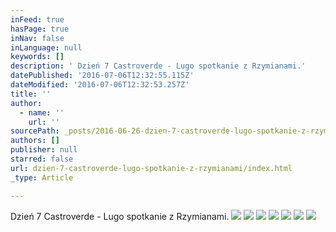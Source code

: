 ```yaml
---
inFeed: true
hasPage: true
inNav: false
inLanguage: null
keywords: []
description: ' Dzień 7 Castroverde - Lugo spotkanie z Rzymianami.'
datePublished: '2016-07-06T12:32:55.115Z'
dateModified: '2016-07-06T12:32:53.257Z'
title: ''
author:
  - name: ''
    url: ''
sourcePath: _posts/2016-06-26-dzien-7-castroverde-lugo-spotkanie-z-rzymianami.md
authors: []
publisher: null
starred: false
url: dzien-7-castroverde-lugo-spotkanie-z-rzymianami/index.html
_type: Article

---
```

Dzień 7 Castroverde - Lugo spotkanie z Rzymianami.
![](https://the-grid-user-content.s3-us-west-2.amazonaws.com/6960fe6b-78bf-40b3-a9e9-83df9ce4d3f5.jpg)
![](https://the-grid-user-content.s3-us-west-2.amazonaws.com/0267a6f1-5260-4128-82cd-959f077bebec.jpg)
![](https://the-grid-user-content.s3-us-west-2.amazonaws.com/4837ad7b-d503-411e-8607-2efde75fdee3.jpg)
![](https://the-grid-user-content.s3-us-west-2.amazonaws.com/1eb44b92-7d78-48f1-802b-ae465d8f4b29.jpg)
![](https://imgflo.herokuapp.com/graph/vahj1ThiexotieMo/dec8651a7184cf5138254b0a4d745f13/croprotate.jpg?cropheight=2816&cropwidth=2112&degrees=-270&input=https%3A%2F%2Fthe-grid-user-content.s3-us-west-2.amazonaws.com%2F74b825aa-3450-4c24-9924-d3751d945fa2.jpg&x=0&y=0)
![](https://the-grid-user-content.s3-us-west-2.amazonaws.com/16833428-4f8e-4b65-ba84-7e470fb41e25.jpg)
![](https://imgflo.herokuapp.com/graph/vahj1ThiexotieMo/175091db8dfa0dca4a6643a0727e48b2/croprotate.jpg?cropheight=2816&cropwidth=2112&degrees=-270&input=https%3A%2F%2Fthe-grid-user-content.s3-us-west-2.amazonaws.com%2F310313e6-a1aa-48f2-ad74-6f90adab2831.jpg&x=0&y=0)